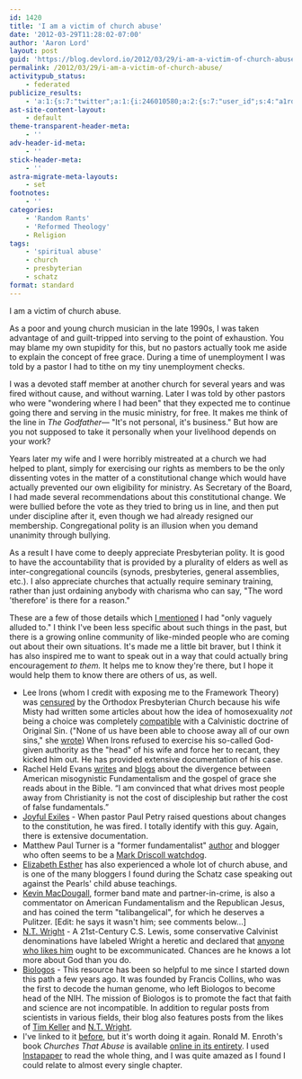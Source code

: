 ```yaml
---
id: 1420
title: 'I am a victim of church abuse'
date: '2012-03-29T11:28:02-07:00'
author: 'Aaron Lord'
layout: post
guid: 'https://blog.devlord.io/2012/03/29/i-am-a-victim-of-church-abuse/'
permalink: /2012/03/29/i-am-a-victim-of-church-abuse/
activitypub_status:
    - federated
publicize_results:
    - 'a:1:{s:7:"twitter";a:1:{i:246010580;a:2:{s:7:"user_id";s:4:"a1rd";s:7:"post_id";s:18:"185448283055996928";}}}'
ast-site-content-layout:
    - default
theme-transparent-header-meta:
    - ''
adv-header-id-meta:
    - ''
stick-header-meta:
    - ''
astra-migrate-meta-layouts:
    - set
footnotes:
    - ''
categories:
    - 'Random Rants'
    - 'Reformed Theology'
    - Religion
tags:
    - 'spiritual abuse'
    - church
    - presbyterian
    - schatz
format: standard
---
```


<!-- wp:paragraph -->
<p>I am a victim of church abuse.</p>
<!-- /wp:paragraph -->

<!-- wp:paragraph -->
<p>As a poor and young church musician in the late 1990s, I was taken advantage of and guilt-tripped into serving to the point of exhaustion. You may blame my own stupidity for this, but no pastors actually took me aside to explain the concept of free grace. During a time of unemployment I was told by a pastor I had to tithe on my tiny unemployment checks.</p>
<!-- /wp:paragraph -->

<!-- wp:paragraph -->
<p>I was a devoted staff member at another church for several years and was fired without cause, and without warning. Later I was told by other pastors who were "wondering where I had been" that they expected me to continue going there and serving in the music ministry, for free. It makes me think of the line in <em>The Godfather—</em> "It's not personal, it's business." But how are you not supposed to take it personally when your livelihood depends on your work?</p>
<!-- /wp:paragraph -->

<!-- wp:paragraph -->
<p>Years later my wife and I were horribly mistreated at a church we had helped to plant, simply for exercising our rights as members to be the only dissenting votes in the matter of a constitutional change which would have actually prevented our own eligibility for ministry. As Secretary of the Board, I had made several recommendations about this constitutional change. We were bullied before the vote as they tried to bring us in line, and then put under discipline after it, even though we had already resigned our membership. Congregational polity is an illusion when you demand unanimity through bullying.</p>
<!-- /wp:paragraph -->

<!-- wp:paragraph -->
<p>As a result I have come to deeply appreciate Presbyterian polity. It is good to have the accountability that is provided by a plurality of elders as well as inter-congregational councils (synods, presbyteries, general assemblies, etc.). I also appreciate churches that actually require seminary training, rather than just ordaining anybody with charisma who can say, "The word 'therefore' is there for a reason."</p>
<!-- /wp:paragraph -->

<!-- wp:paragraph -->
<p>These are a few of those details which <a href="/blog/2012/02/28/i-have-issues-with/" title="">I mentioned</a> I had "only vaguely alluded to." I think I've been less specific about such things in the past, but there is a growing online community of like-minded people who are coming out about their own situations. It's made me a little bit braver, but I think it has also inspired me to want to speak out in a way that could actually bring encouragement <em>to them.</em> It helps me to know they're there, but I hope it would help them to know there are others of us, as well.</p>
<!-- /wp:paragraph -->

<!-- wp:list -->
<ul><!-- wp:list-item -->
<li>Lee Irons (whom I credit with exposing me to the Framework Theory) was <a href="http://www.upper-register.com/about.html">censured</a> by the Orthodox Presbyterian Church because his wife Misty had written some articles about how the idea of homosexuality <em>not</em> being a choice was completely <a href="http://www.upper-register.com/irons_trial/musingson/Doc05.April-02.NTJ.html">compatible</a> with a Calvinistic doctrine of Original Sin. ("None of us have been able to choose away all of our own sins," she <a href="http://www.musingson.com/ccCase.html">wrote</a>) When Irons refused to exercise his so-called God-given authority as the "head" of his wife and force her to recant, they kicked him out. He has provided extensive documentation of his case.</li>
<!-- /wp:list-item -->

<!-- wp:list-item -->
<li>Rachel Held Evans <a href="http://www.amazon.com/Evolving-Monkey-Town-Answers-Questions/dp/0310293995">writes</a> and <a href="http://rachelheldevans.com/15-reasons-i-left-church">blogs</a> about the divergence between American misogynistic Fundamentalism and the gospel of grace she reads about in the Bible. “I am convinced that what drives most people away from Christianity is not the cost of discipleship but rather the cost of false fundamentals.”</li>
<!-- /wp:list-item -->

<!-- wp:list-item -->
<li><a href="https://joyfulexiles.com/" title="Joyful Exiles">Joyful Exiles</a> - When pastor Paul Petry raised questions about changes to the constitution, he was fired. I totally identify with this guy. Again, there is extensive documentation.</li>
<!-- /wp:list-item -->

<!-- wp:list-item -->
<li>Matthew Paul Turner is a "former fundamentalist" <a href="http://www.amazon.com/Matthew-Paul-Turner/e/B001JPC8LY/">author</a> and blogger who often seems to be a <a href="https://matthewpaulturner.com/?s=driscoll">Mark Driscoll watchdog</a>.</li>
<!-- /wp:list-item -->

<!-- wp:list-item -->
<li><a href="http://www.elizabethesther.com/archives/2011/01/why-we-left-calvary-chapel-costa-mesa.html?rq=calvary%20chapel%20costa%20mesa" title="">Elizabeth Esther</a> has also experienced a whole lot of church abuse, and is one of the many bloggers I found during the Schatz case speaking out against the Pearls' child abuse teachings.</li>
<!-- /wp:list-item -->

<!-- wp:list-item -->
<li><a href="http://yhhis.blogspot.com/2012/03/before-cacophony-of-cliches-read-first.html">Kevin MacDougall</a>, former band mate and partner-in-crime, is also a commentator on American Fundamentalism and the Republican Jesus, and has coined the term "talibangelical", for which he deserves a Pulitzer. [Edit: he says it wasn't him; see comments below…]</li>
<!-- /wp:list-item -->

<!-- wp:list-item -->
<li><a href="https://ntwrightpage.com/">N.T. Wright</a> - A 21st-Century C.S. Lewis, some conservative Calvinist denominations have labeled Wright a heretic and declared that <a href="http://adrianwarnock.com/2007/04/the-pca-considering-excluding-followers-of-n-t-wright/">anyone who likes him</a> ought to be excommunicated. Chances are he knows a lot more about God than you do.</li>
<!-- /wp:list-item -->

<!-- wp:list-item -->
<li><a href="http://biologos.org/blog">Biologos</a> - This resource has been so helpful to me since I started down this path a few years ago. It was founded by Francis Collins, who was the first to decode the human genome, who left Biologos to become head of the NIH. The mission of Biologos is to promote the fact that faith and science are not incompatible. In addition to regular posts from scientists in various fields, their blog also features posts from the likes of <a href="http://biologos.org/blog/creation-evolution-and-christian-laypeople-part-1">Tim Keller</a> and <a href="https://biologos.org/articles/n-t-wright-on-scripture-and-the-authority-of-god">N.T. Wright</a>.</li>
<!-- /wp:list-item -->

<!-- wp:list-item -->
<li>I've linked to it <a href="/2011/06/10/the-marks-of-an-abusive-church/">before</a>, but it's worth doing it again. Ronald M. Enroth's book <em>Churches That Abuse</em> is available <a href="http://www.ccel.us/churches.toc.html">online in its entirety</a>. I used <a href="http://itunes.apple.com/us/app/instapaper/id288545208">Instapaper</a> to read the whole thing, and I was quite amazed as I found I could relate to almost every single chapter.</li>
<!-- /wp:list-item --></ul>
<!-- /wp:list -->